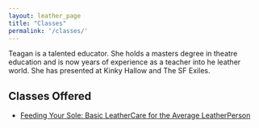 ```yaml
---
layout: leather_page
title: "Classes"
permalink: '/classes/'
---
```


<div class="row">
  <div class="col-sm-12">
    Teagan is a talented educator. She holds a masters degree in theatre education and is now
    years of experience as a teacher into he leather world. She has presented at Kinky Hallow and
    The SF Exiles.
  </div>
</div>

<div class="row headroom">
  <div class="col-sm-12">
    <h2> Classes Offered </h2>
    <ul>
      <li>
        <a href="/classes/feeding_your_soul/">
          Feeding Your Sole: Basic LeatherCare for the Average LeatherPerson
        </a>
      </li>
    </ul>
  </div>
</div>
